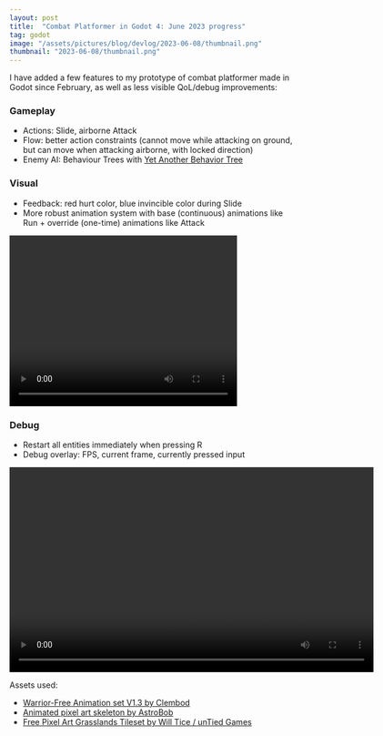 ```yaml
---
layout: post
title:  "Combat Platformer in Godot 4: June 2023 progress"
tag: godot
image: "/assets/pictures/blog/devlog/2023-06-08/thumbnail.png"
thumbnail: "2023-06-08/thumbnail.png"
---
```


I have added a few features to my prototype of combat platformer made in Godot since February, as well as less visible QoL/debug improvements:

### Gameplay

- Actions: Slide, airborne Attack
- Flow: better action constraints (cannot move while attacking on ground, but can move when attacking airborne, with locked direction)
- Enemy AI: Behaviour Trees with [Yet Another Behavior Tree](https://github.com/AdrienQuillet/godot-yet-another-behavior-tree)

### Visual
- Feedback: red hurt color, blue invincible color during Slide
- More robust animation system with base (continuous) animations like Run + override (one-time) animations like Attack

<video autoplay="autoplay" loop="loop" width="400" height="300">
  <source src="/assets/pictures/blog/devlog/2023-06-08/2023-06-08 Godot 4 Platformer Combat progress.webm" type="video/webm">
</video>

### Debug
- Restart all entities immediately when pressing R
- Debug overlay: FPS, current frame, currently pressed input

<video autoplay="autoplay" loop="loop" width="640" height="360">
  <source src="/assets/pictures/blog/devlog/2023-06-08/2023-06-08 Godot 4 Platformer Combat - Debug overlay demo.webm" type="video/webm">
</video>

Assets used:
- [Warrior-Free Animation set V1.3 by Clembod](https://clembod.itch.io/warrior-free-animation-set)
- [Animated pixel art skeleton by AstroBob](https://astrobob.itch.io/animated-pixel-art-skeleton)
- [Free Pixel Art Grasslands Tileset by Will Tice / unTied Games](https://untiedgames.itch.io/free-grasslands-tileset)
